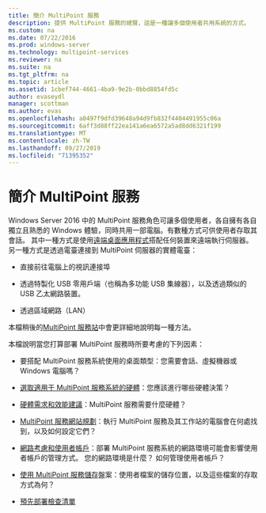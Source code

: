 ```yaml
---
title: 簡介 MultiPoint 服務
description: 提供 MultiPoint 服務的總覽，這是一種讓多個使用者共用系統的方式。
ms.custom: na
ms.date: 07/22/2016
ms.prod: windows-server
ms.technology: multipoint-services
ms.reviewer: na
ms.suite: na
ms.tgt_pltfrm: na
ms.topic: article
ms.assetid: 1cbef744-4661-4ba9-9e2b-0bbd8854fd5c
author: evaseydl
manager: scottman
ms.author: evas
ms.openlocfilehash: a0497f9dfd39648a94d9fb832f4404491955c06a
ms.sourcegitcommit: 6aff3d88ff22ea141a6ea6572a5ad8dd6321f199
ms.translationtype: MT
ms.contentlocale: zh-TW
ms.lasthandoff: 09/27/2019
ms.locfileid: "71395352"
---
```

# <a name="introducing-multipoint-services"></a>簡介 MultiPoint 服務
Windows Server 2016 中的 MultiPoint 服務角色可讓多個使用者，各自擁有各自獨立且熟悉的 Windows 體驗，同時共用一部電腦。有數種方式可供使用者存取其會話。 其中一種方式是使用[遠端桌面應用程式](../remote-desktop-services/clients/remote-desktop-clients.md)搭配任何裝置來遠端執行伺服器。 另一種方式是透過電臺連接到 MultiPoint 伺服器的實體電臺：  
  
-   直接前往電腦上的視訊連接埠  
  
-   透過特製化 USB 零用戶端（也稱為多功能 USB 集線器），以及透過類似的 USB 乙太網路裝置。  
  
-   透過區域網路（LAN）  
  
本檔稍後的[MultiPoint 服務站](MultiPoint-services-Stations.md)中會更詳細地說明每一種方法。  
  
本檔說明當您打算部署 MultiPoint 服務時所要考慮的下列因素：  
  
-   要搭配 MultiPoint 服務系統使用的桌面類型：您需要會話、虛擬機器或 Windows 電腦嗎？  
  
-   [選取適用于 MultiPoint 服務系統的硬體](Selecting-Hardware-for-Your-MultiPoint-services-System.md)：您應該進行哪些硬體決策？  
  
-   [硬體需求和效能建議](Hardware-Requirements-and-Performance-Recommendations.md)：MultiPoint 服務需要什麼硬體？  
  
-   [MultiPoint 服務網站規劃](MultiPoint-services-Site-Planning.md)：執行 MultiPoint 服務及其工作站的電腦會在何處找到，以及如何設定它們？  
  
-   [網路考慮和使用者帳戶](Network-Considerations-and-User-Accounts.md)：部署 MultiPoint 服務系統的網路環境可能會影響使用者帳戶的管理方式。 您的網路環境是什麼？ 如何管理使用者帳戶？  
  
-   [使用 MultiPoint 服務儲存](Storing-Files-with-MultiPoint-services.md)盤案：使用者檔案的儲存位置，以及這些檔案的存取方式為何？  
  
-   [預先部署檢查清單](Predeployment-Checklist.md)  